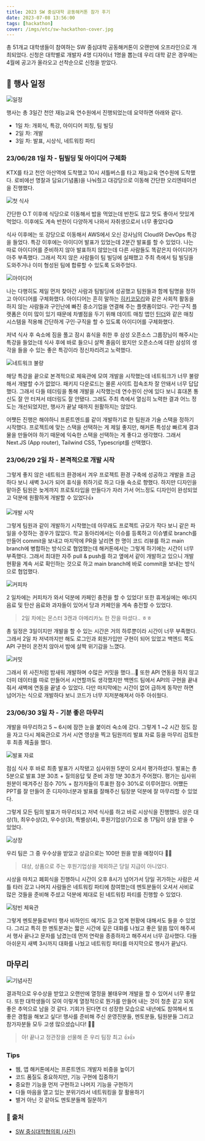 ```yaml
---
title: 2023 SW 중심대학 공동해커톤 참가 후기
date: 2023-07-08 13:56:00
tags: [hackathon]
cover: /imgs/etc/sw-hackathon-cover.jpg
---
```


총 51개교 대학생들이 참여하는 SW 중심대학 공동해커톤이 오랜만에 오프라인으로 개최되었다. 신청은 대학별로 개발자 4명 디자이너 1명을 뽑는데 우리 대학 같은 경우에는 4월에 공고가 올라오고 선착순으로 신청을 받았다.

## 📅 행사 일정

![일정](/imgs/etc/IMG_5088%20Medium.jpeg)

행사는 총 3일간 천안 재능교육 연수원에서 진행되었는데 요약하면 아래와 같다.

- 1일 차: 개회식, 특강, 아이디어 피칭, 팀 빌딩
- 2일 차: 개발
- 3일 차: 발표, 시상식, 네트워킹 파티

### 23/06/28 1일 차 - 팀빌딩 및 아이디어 구체화

KTX를 타고 천안 아산역에 도착했고 10시 셔틀버스를 타고 재능교육 연수원에 도착했다. 로비에선 명찰과 담요(기념품)을 나눠줬고 대강당으로 이동해 간단한 오리엔테이션을 진행했다.

![첫 식사](/imgs/etc/2023-07-07-16-11-38.jpeg)

간단한 O.T 이후에 식당으로 이동해서 밥을 먹었는데 반찬도 많고 맛도 좋아서 맛있게 먹었다. 이후에도 계속 반찬이 다양하게 나와서 자취생으로서 너무 좋았다😋

식사 이후에는 또 강당으로 이동해서 AWS에서 오신 강사님의 Cloud와 DevOps 특강을 들었다. 특강 이후에는 아이디어 발표가 있었는데 2분간 발표를 할 수 있었다. 나는 따로 아이디어를 준비하지 않아 발표하지 않았는데 다른 사람들도 똑같은지 아이디어가 아주 부족했다. 그래서 적지 않은 사람들이 팀 빌딩에 실패했고 주최 측에서 팀 빌딩을 도와주거나 이미 형성된 팀에 합류할 수 있도록 도와주었다.

![아이디어](/imgs/etc/5초.jpg)

나는 다행히도 제일 먼저 찾아간 사람과 팀빌딩에 성공했고 팀원들과 함께 팀명을 정하고 아이디어를 구체화했다. 아이디어는 흔히 말하는 [히키코모리](https://ko.wikipedia.org/wiki/%ED%9E%88%ED%82%A4%EC%BD%94%EB%AA%A8%EB%A6%AC)와 같은 사회적 활동을 하지 않는 사람들과 구인난에 빠진 중소기업을 연결해 주는 플랫폼이었다. 구인·구직 플랫폼은 이미 많이 있기 때문에 차별점을 두기 위해 데이트 매칭 앱인 [틴더](https://tinder.com/ko)와 같은 매칭 시스템을 적용해 간단하게 구인·구직을 할 수 있도록 아이디어를 구체화했다.

저녁 식사 후 숙소에 짐을 풀고 잠시 휴식을 취한 후 삼성 오픈소스 그룹장님이 해주시는 특강을 들었는데 식사 후에 바로 들으니 살짝 졸음이 왔지만 오픈소스에 대한 삼성의 생각을 들을 수 있는 좋은 특강이라 정신차리려고 노력했다.

![네트워크 불량](/imgs/etc/Screenshot-2023-07-07-at-4.50.23-PM.png)

해당 특강을 끝으로 본격적으로 체육관에 모여 개발을 시작했는데 네트워크가 너무 불량해서 개발할 수가 없었다. 패키지 다운로드는 물론 사이트 접속조차 잘 안돼서 너무 답답했다. 그래서 다들 테더링을 통해 개발을 시작했는데 연수원이 산에 있다 보니 휴대폰 통신도 잘 안 터져서 테더링도 잘 안됐다. 그래도 주최 측에서 열심히 노력한 결과 어느 정도는 개선되었지만, 행사가 끝날 때까지 원활하지는 않았다.

어쨋든 진행은 해야하니 프론트엔드를 같이 개발하기로 한 팀원과 기술 스택을 정하기 시작했다. 프로젝트에 맞는 스택을 선택하는 게 제일 좋지만, 해커톤 특성상 빠르게 결과물을 만들어야 하기 때문에 익숙한 스택을 선택하는 게 좋다고 생각했다. 그래서 Next.JS (App router), Tailwind CSS, Typescript를 선택했다.

### 23/06/29 2일 차 - 본격적으로 개발 시작

그렇게 좋지 않은 네트워크 환경에서 겨우 프로젝트 환경 구축에 성공하고 개발을 조금 하다 보니 새벽 3시가 되어 휴식을 취하기로 하고 다들 숙소로 향했다. 하지만 디자인을 맡아준 팀원은 늦게까지 프로토타입을 만들다가 자러 가서 어느정도 디자인이 완성되었고 덕분에 원활하게 개발할 수 있었다👍

![개발 시작](/imgs/etc/IMG_D0D4ACB54B39-1.jpeg)

그렇게 팀원과 같이 개발하기 시작했는데 아무래도 프로젝트 규모가 작다 보니 같은 파일을 수정하는 경우가 많았다. 학교 동아리에서는 이슈를 등록하고 이슈별로 branch를 만들어 commit을 보내고 마지막에 PR을 날리면 한 명이 코드 리뷰를 하고 main branch에 병합하는 방식으로 협업했는데 해커톤에서는 그렇게 하기에는 시간이 너무 부족했다. 그래서 최대한 자주 pull & push를 하고 옆에서 같이 개발하고 있으니 개발 현황을 계속 서로 확인하는 것으로 하고 main branch에 바로 commit을 보내는 방식으로 협업했다.

![커피차](/imgs/etc/Screenshot-2023-07-07-at-9.06.57-PM.png)

2 일차에는 커피차가 와서 덕분에 카페인 충전을 할 수 있었다! 또한 휴게실에는 에너지 음료 및 탄산 음료와 과자들이 있어서 당과 카페인을 계속 충전할 수 있었다.

> 2일 차에는 몬스터 3캔과 아메리카노 한 잔을 마셨다.. ㅎㅎ

총 일정은 3일이지만 개발을 할 수 있는 시간은 거의 하루뿐이라 시간이 너무 부족했다. 그래서 2일 차 저녁까지만 해도 로그인과 회원가입만 구현이 되어 있었고 백엔드 쪽도 API 구현이 온전치 않아서 밤에 살짝 위기감을 느꼈다.

![커밋](/imgs/etc/Screenshot-2023-07-07-at-8.51.33-PM.png)

그래서 위 사진처럼 밤새워 개발하며 수많은 커밋을 했다...🥲 또한 API 연동을 하지 않고 더미 데이터를 따로 만들어서 시연할까도 생각했지만 백엔드 팀에서 API의 구현을 끝내줘서 새벽에 연동을 끝낼 수 있었다. 다만 마지막에는 시간이 없어 급하게 동작만 하면 넘어가는 식으로 개발하다 보니 코드가 너무 지저분해져서 아주 아쉬웠다.

### 23/06/30 3일 차 - 기분 좋은 마무리

개발을 마무리하고 5 \~ 6시에 잠깐 눈을 붙이러 숙소에 갔다. 그렇게 1 \~2 시간 정도 잠을 자고 다시 체육관으로 가서 시연 영상을 찍고 팀원끼리 발표 자료 등을 마무리 검토한 후 최종 제출을 했다.

![발표 자료](/imgs/etc/30초.jpg)

점심 식사 후 바로 최종 발표가 시작됐고 심사위원 5분이 오셔서 평가하셨다. 발표는 총 5분으로 발표 3분 30초 + 질의응답 및 준비 과정 1분 30초가 주어졌다. 평가는 심사위원분이 매겨주신 점수 70% + 참가자들이 투표한 점수 30%로 이루어졌다. 어쨌든 PPT를 잘 만들어 준 디자이너분과 발표를 잘해주신 팀장분 덕분에 잘 마무리할 수 있었다.

그렇게 모든 팀의 발표가 마무리되고 저녁 식사를 하고 바로 시상식을 진행했다. 상은 대상(1), 최우수상(2), 우수상(3), 특별상(4), 후원기업상(7)으로 총 17팀이 상을 받을 수 있었다.

![상장](/imgs/etc/IMG_5068-Medium.jpeg)

우리 팀은 그 중 우수상을 받았고 상금으로는 100만 원을 받을 예정이다 🥳🥳

> 대상, 상품으로 주는 후원기업상을 제외하곤 당일 지급이 아니었다.

시상을 마치고 폐회식을 진행하니 시간이 오후 8시가 넘어가서 당일 귀가하는 사람은 셔틀 타러 갔고 나머지 사람들은 네트워킹 파티에 참여했는데 멘토분들이 오셔서 사비로 많은 것들을 준비해 주셨고 덕분에 제대로 된 네트워킹 파티를 진행할 수 있었다.

![텅빈 체육관](/imgs/etc/2023-07-07-16-11-37.jpeg)

그렇게 멘토분들로부터 행사 비하인드 얘기도 듣고 업계 현황에 대해서도 들을 수 있었다. 그리고 특히 한 멘토분과는 짧은 시간에 깊은 대화를 나눴고 좋은 말씀 많이 해주셔서 행사 끝나고 문자를 남겼는데 먼저 연락을 종종하자고 해주셔서 너무 감사했다. 다들 아쉬운지 새벽 3시까지 대화를 나눴고 네트워킹 파티를 마지막으로 행사가 끝났다.

## 마무리

![기념사진](/imgs/etc/KakaoTalk_Photo_2023-07-08-13-29-07.jpeg)

결과적으로 우수상을 받았고 오랜만에 열정을 불태우며 개발을 할 수 있어서 너무 좋았다. 또한 대학생들이 모여 이렇게 열정적으로 뭔가를 만들어 내는 것이 청춘 같고 되게 좋은 추억으로 남을 것 같다. 기회가 된다면 더 성장한 모습으로 내년에도 참여해서 또 좋은 경험을 해보고 싶다! 행사를 준비해 주신 운영진분들, 멘토분들, 팀원분들 그리고 참가자분들 모두 고생 많으셨습니다! 🙇‍♂️

> 아! 끝나고 정관장을 선물해 준 우리 팀장 최고 👍👍

### Tips

- 웹, 앱 해커톤에서는 프론트엔드 개발자 비중을 높이기
- 코드 품질도 중요하지만, 기능 구현에 집중하기
- 중요한 기능을 먼저 구현하고 나머지 기능을 구현하기
- 다들 마음을 열고 있는 분위기라서 네트워킹을 잘 활용하기
- 별거 아닌 것 같아도 멘토분들께 질문하기

### 🔗 출처

- [SW 중심대학협의회 (사진)](https://www.swuniv.kr/61/?bmode=view&idx=15593367&back_url=&t=board&page=1)
